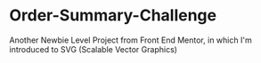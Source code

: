 # Order-Summary-Challenge
Another Newbie Level Project from Front End Mentor, in which I'm introduced to SVG (Scalable Vector Graphics)

